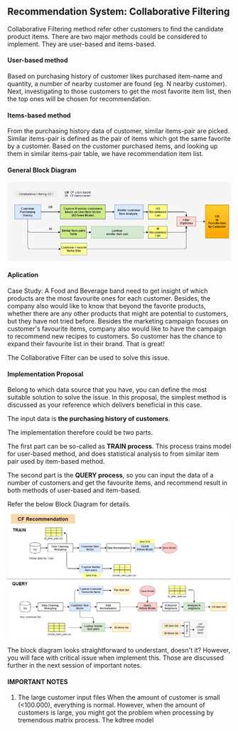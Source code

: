 ## Recommendation System: Collaborative Filtering

Collaborative Filtering method refer other customers to find the candidate product items.
There are two major methods could be considered to implement. They are user-based and items-based.

#### User-based method

Based on purchasing history of customer likes purchased item-name and quantity, a number of nearby customer are found (eg. N nearby customer). Next, investigating to those customers to get the most favorite item list, then the top ones will be chosen for recommendation.

#### Items-based method

From the purchasing history data of customer, similar items-pair are picked. Similar items-pair is defined as the pair of items which got the same favorite by a customer.
Based on the customer purchased items, and looking up them in similar items-pair table, we have recommendation item list.

#### General Block Diagram

![alt text](https://github.com/carfirst125/portfolio/blob/main/collaborative_recommendation_system/hlc_cfubib_c360_BlockDiagram.png?raw=true)

#### Aplication

Case Study: A Food and Beverage band need to get insight of which products are the most favourite ones for each customer. Besides, the company also would like to know that beyond the favorite products, whether there are any other products that might are potential to customers, but they have not tried before. Besides the marketing campaign focuses on customer's favourite items, company also would like to have the campaign to recommend new recipes to customers. So customer has the chance to expand their favourite list in their brand. That is great! 

The Collaborative Filter can be used to solve this issue.

#### Implementation Proposal

Belong to which data source that you have, you can define the most suitable solution to solve the issue. 
In this proposal, the simplest method is discussed as your reference which delivers beneficial in this case.

The input data is **the purchasing history of customers**.

The implementation therefore could be two parts. 

The first part can be so-called as **TRAIN process**. This process trains model for user-based method, and does statistical analysis to from similar item pair used by item-based method.

The second part is the **QUERY process**, so you can input the data of a number of customers and get the favourite items, and recommend result in both methods of user-based and item-based.

Refer the below Block Diagram for details.

![alt text](https://github.com/carfirst125/portfolio/blob/main/collaborative_recommendation_system/hlc_cfubib_c360_BlockDiagramDetails.png?raw=true)

The block diagram looks straightforward to understant, doesn't it? However, you will face with critical issue when implement this. Those are discussed further in the next session of important notes.

#### IMPORTANT NOTES

1. The large customer input files
When the amount of customer is small (<100.000), everything is normal. However, when the amount of customers is large, you might got the problem when processing by tremendous matrix process. The kdtree model 
